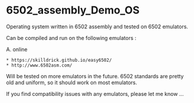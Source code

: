 # 6502_assembly_Demo_OS
Operating system written in 6502 assembly and tested on 6502 emulators.

Can be compiled and run on the following emulators :

  A. online

    * https://skilldrick.github.io/easy6502/
    * http://www.6502asm.com/

Will be tested on more emulators in the future. 6502 standards are pretty old and uniform, so it should work on most emulators.

If you find compatibility issues with any emulators, please let me know ...

